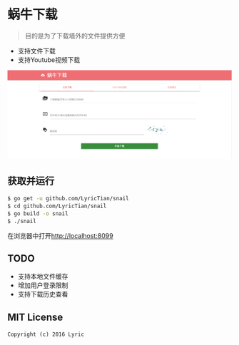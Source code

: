 # 蜗牛下载
> 目的是为了下载墙外的文件提供方便

- 支持文件下载
- 支持Youtube视频下载

![screenshot](https://raw.githubusercontent.com/LyricTian/snail/master/static/img/screenshot.png)

## 获取并运行

``` bash
$ go get -u github.com/LyricTian/snail
$ cd github.com/LyricTian/snail
$ go build -o snail
$ ./snail
```

在浏览器中打开[http://localhost:8099](http://localhost:8099)

## TODO

* 支持本地文件缓存
* 增加用户登录限制
* 支持下载历史查看

## MIT License

```
Copyright (c) 2016 Lyric
```
